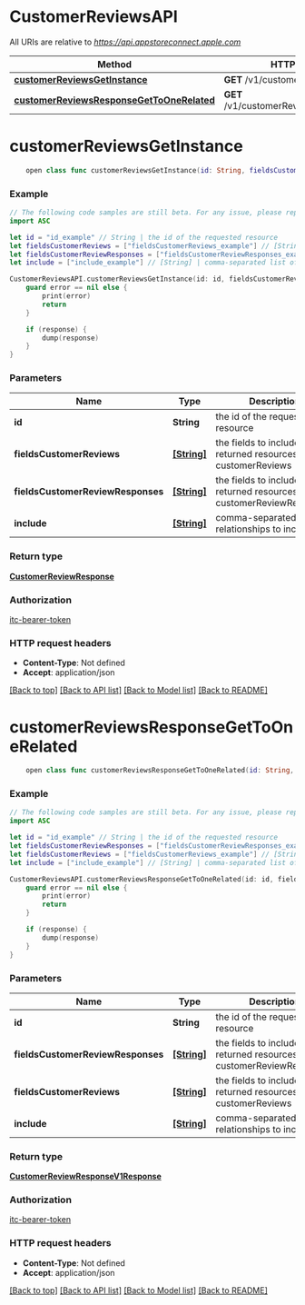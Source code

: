 # CustomerReviewsAPI

All URIs are relative to *https://api.appstoreconnect.apple.com*

Method | HTTP request | Description
------------- | ------------- | -------------
[**customerReviewsGetInstance**](CustomerReviewsAPI.md#customerreviewsgetinstance) | **GET** /v1/customerReviews/{id} | 
[**customerReviewsResponseGetToOneRelated**](CustomerReviewsAPI.md#customerreviewsresponsegettoonerelated) | **GET** /v1/customerReviews/{id}/response | 


# **customerReviewsGetInstance**
```swift
    open class func customerReviewsGetInstance(id: String, fieldsCustomerReviews: [FieldsCustomerReviews_customerReviewsGetInstance]? = nil, fieldsCustomerReviewResponses: [FieldsCustomerReviewResponses_customerReviewsGetInstance]? = nil, include: [Include_customerReviewsGetInstance]? = nil, completion: @escaping (_ data: CustomerReviewResponse?, _ error: Error?) -> Void)
```



### Example
```swift
// The following code samples are still beta. For any issue, please report via http://github.com/OpenAPITools/openapi-generator/issues/new
import ASC

let id = "id_example" // String | the id of the requested resource
let fieldsCustomerReviews = ["fieldsCustomerReviews_example"] // [String] | the fields to include for returned resources of type customerReviews (optional)
let fieldsCustomerReviewResponses = ["fieldsCustomerReviewResponses_example"] // [String] | the fields to include for returned resources of type customerReviewResponses (optional)
let include = ["include_example"] // [String] | comma-separated list of relationships to include (optional)

CustomerReviewsAPI.customerReviewsGetInstance(id: id, fieldsCustomerReviews: fieldsCustomerReviews, fieldsCustomerReviewResponses: fieldsCustomerReviewResponses, include: include) { (response, error) in
    guard error == nil else {
        print(error)
        return
    }

    if (response) {
        dump(response)
    }
}
```

### Parameters

Name | Type | Description  | Notes
------------- | ------------- | ------------- | -------------
 **id** | **String** | the id of the requested resource | 
 **fieldsCustomerReviews** | [**[String]**](String.md) | the fields to include for returned resources of type customerReviews | [optional] 
 **fieldsCustomerReviewResponses** | [**[String]**](String.md) | the fields to include for returned resources of type customerReviewResponses | [optional] 
 **include** | [**[String]**](String.md) | comma-separated list of relationships to include | [optional] 

### Return type

[**CustomerReviewResponse**](CustomerReviewResponse.md)

### Authorization

[itc-bearer-token](../README.md#itc-bearer-token)

### HTTP request headers

 - **Content-Type**: Not defined
 - **Accept**: application/json

[[Back to top]](#) [[Back to API list]](../README.md#documentation-for-api-endpoints) [[Back to Model list]](../README.md#documentation-for-models) [[Back to README]](../README.md)

# **customerReviewsResponseGetToOneRelated**
```swift
    open class func customerReviewsResponseGetToOneRelated(id: String, fieldsCustomerReviewResponses: [FieldsCustomerReviewResponses_customerReviewsResponseGetToOneRelated]? = nil, fieldsCustomerReviews: [FieldsCustomerReviews_customerReviewsResponseGetToOneRelated]? = nil, include: [Include_customerReviewsResponseGetToOneRelated]? = nil, completion: @escaping (_ data: CustomerReviewResponseV1Response?, _ error: Error?) -> Void)
```



### Example
```swift
// The following code samples are still beta. For any issue, please report via http://github.com/OpenAPITools/openapi-generator/issues/new
import ASC

let id = "id_example" // String | the id of the requested resource
let fieldsCustomerReviewResponses = ["fieldsCustomerReviewResponses_example"] // [String] | the fields to include for returned resources of type customerReviewResponses (optional)
let fieldsCustomerReviews = ["fieldsCustomerReviews_example"] // [String] | the fields to include for returned resources of type customerReviews (optional)
let include = ["include_example"] // [String] | comma-separated list of relationships to include (optional)

CustomerReviewsAPI.customerReviewsResponseGetToOneRelated(id: id, fieldsCustomerReviewResponses: fieldsCustomerReviewResponses, fieldsCustomerReviews: fieldsCustomerReviews, include: include) { (response, error) in
    guard error == nil else {
        print(error)
        return
    }

    if (response) {
        dump(response)
    }
}
```

### Parameters

Name | Type | Description  | Notes
------------- | ------------- | ------------- | -------------
 **id** | **String** | the id of the requested resource | 
 **fieldsCustomerReviewResponses** | [**[String]**](String.md) | the fields to include for returned resources of type customerReviewResponses | [optional] 
 **fieldsCustomerReviews** | [**[String]**](String.md) | the fields to include for returned resources of type customerReviews | [optional] 
 **include** | [**[String]**](String.md) | comma-separated list of relationships to include | [optional] 

### Return type

[**CustomerReviewResponseV1Response**](CustomerReviewResponseV1Response.md)

### Authorization

[itc-bearer-token](../README.md#itc-bearer-token)

### HTTP request headers

 - **Content-Type**: Not defined
 - **Accept**: application/json

[[Back to top]](#) [[Back to API list]](../README.md#documentation-for-api-endpoints) [[Back to Model list]](../README.md#documentation-for-models) [[Back to README]](../README.md)

